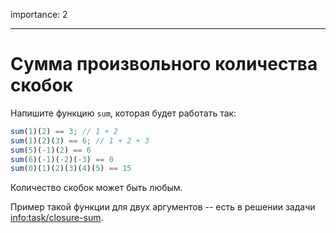 importance: 2

---

# Сумма произвольного количества скобок

Напишите функцию `sum`, которая будет работать так:

```js
sum(1)(2) == 3; // 1 + 2
sum(1)(2)(3) == 6; // 1 + 2 + 3
sum(5)(-1)(2) == 6
sum(6)(-1)(-2)(-3) == 0
sum(0)(1)(2)(3)(4)(5) == 15
```

Количество скобок может быть любым.

Пример такой функции для двух аргументов -- есть в решении задачи <info:task/closure-sum>.